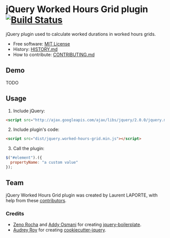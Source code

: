# jQuery Worked Hours Grid plugin [![Build Status](https://secure.travis-ci.org/tantale/jquery-worked-hours-grid.png?branch=master)](https://travis-ci.org/tantale/jquery-worked-hours-grid)

jQuery plugin used to calculate worked durations in worked hours grids.

* Free software: [MIT License](http://tantale.mit-license.org/)
* History: [HISTORY.md](https://github.com/tantale/jquery-worked-hours-grid/blob/master/HISTORY.md)
* How to contribute: [CONTRIBUTING.md](https://github.com/tantale/jquery-worked-hours-grid/blob/master/CONTRIBUTING.md)

## Demo

TODO

## Usage

1. Include jQuery:

  ```html
  <script src="http://ajax.googleapis.com/ajax/libs/jquery/2.0.0/jquery.min.js"></script>
  ```

2. Include plugin's code:

  ```html
  <script src="dist/jquery.worked-hours-grid.min.js"></script>
  ```

3. Call the plugin:

  ```javascript
  $("#element").({
    propertyName: "a custom value"
  });
  ```

## Team

jQuery Worked Hours Grid plugin was created by Laurent LAPORTE, with help from these [contributors](https://github.com/tantale/jquery-worked-hours-grid/graphs/contributors).

### Credits

* [Zeno Rocha](http://zenorocha.com) and [Addy Osmani](http://addyosmani.com) for creating [jquery-boilerplate](https://github.com/jquery-boilerplate/jquery-boilerplate).
* [Audrey Roy](http://www.audreymroy.com) for creating [cookiecutter-jquery](https://github.com/audreyr/cookiecutter-jquery).

